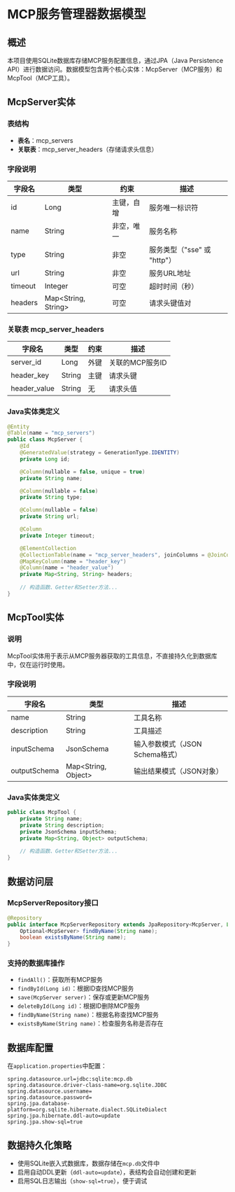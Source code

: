 # MCP服务管理器数据模型

## 概述
本项目使用SQLite数据库存储MCP服务配置信息，通过JPA（Java Persistence API）进行数据访问。数据模型包含两个核心实体：McpServer（MCP服务）和McpTool（MCP工具）。

## McpServer实体

### 表结构
- **表名**：mcp_servers
- **关联表**：mcp_server_headers（存储请求头信息）

### 字段说明
| 字段名 | 类型 | 约束 | 描述 |
|--------|------|------|------|
| id | Long | 主键，自增 | 服务唯一标识符 |
| name | String | 非空，唯一 | 服务名称 |
| type | String | 非空 | 服务类型（"sse" 或 "http"） |
| url | String | 非空 | 服务URL地址 |
| timeout | Integer | 可空 | 超时时间（秒） |
| headers | Map<String, String> | 可空 | 请求头键值对 |

### 关联表 mcp_server_headers
| 字段名 | 类型 | 约束 | 描述 |
|--------|------|------|------|
| server_id | Long | 外键 | 关联的MCP服务ID |
| header_key | String | 主键 | 请求头键 |
| header_value | String | 无 | 请求头值 |

### Java实体类定义
```java
@Entity
@Table(name = "mcp_servers")
public class McpServer {
    @Id
    @GeneratedValue(strategy = GenerationType.IDENTITY)
    private Long id;

    @Column(nullable = false, unique = true)
    private String name;

    @Column(nullable = false)
    private String type;

    @Column(nullable = false)
    private String url;

    @Column
    private Integer timeout;

    @ElementCollection
    @CollectionTable(name = "mcp_server_headers", joinColumns = @JoinColumn(name = "server_id"))
    @MapKeyColumn(name = "header_key")
    @Column(name = "header_value")
    private Map<String, String> headers;
    
    // 构造函数、Getter和Setter方法...
}
```

## McpTool实体

### 说明
McpTool实体用于表示从MCP服务器获取的工具信息，不直接持久化到数据库中，仅在运行时使用。

### 字段说明
| 字段名 | 类型 | 描述 |
|--------|------|------|
| name | String | 工具名称 |
| description | String | 工具描述 |
| inputSchema | JsonSchema | 输入参数模式（JSON Schema格式） |
| outputSchema | Map<String, Object> | 输出结果模式（JSON对象） |

### Java实体类定义
```java
public class McpTool {
    private String name;
    private String description;
    private JsonSchema inputSchema;
    private Map<String, Object> outputSchema;
    
    // 构造函数、Getter和Setter方法...
}
```

## 数据访问层

### McpServerRepository接口
```java
@Repository
public interface McpServerRepository extends JpaRepository<McpServer, Long> {
    Optional<McpServer> findByName(String name);
    boolean existsByName(String name);
}
```

### 支持的数据库操作
- `findAll()`：获取所有MCP服务
- `findById(Long id)`：根据ID查找MCP服务
- `save(McpServer server)`：保存或更新MCP服务
- `deleteById(Long id)`：根据ID删除MCP服务
- `findByName(String name)`：根据名称查找MCP服务
- `existsByName(String name)`：检查服务名称是否存在

## 数据库配置
在`application.properties`中配置：
```properties
spring.datasource.url=jdbc:sqlite:mcp.db
spring.datasource.driver-class-name=org.sqlite.JDBC
spring.datasource.username=
spring.datasource.password=
spring.jpa.database-platform=org.sqlite.hibernate.dialect.SQLiteDialect
spring.jpa.hibernate.ddl-auto=update
spring.jpa.show-sql=true
```

## 数据持久化策略
- 使用SQLite嵌入式数据库，数据存储在`mcp.db`文件中
- 启用自动DDL更新（`ddl-auto=update`），表结构会自动创建和更新
- 启用SQL日志输出（`show-sql=true`），便于调试
